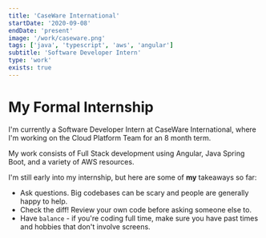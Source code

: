 ```yaml
---
title: 'CaseWare International'
startDate: '2020-09-08'
endDate: 'present'
image: '/work/caseware.png'
tags: ['java', 'typescript', 'aws', 'angular']
subtitle: 'Software Developer Intern'
type: 'work'
exists: true
---
```


# My Formal Internship
I'm currently a Software Developer Intern at CaseWare International, where I'm working on the Cloud Platform Team for an 8 month term. 

My work consists of Full Stack development using Angular, Java Spring Boot, and a variety of AWS resources.

I'm still early into my internship, but here are some of <b>my</b> takeaways so far: 
- Ask questions. Big codebases can be scary and people are generally happy to help.
- Check the diff! Review your own code before asking someone else to. 
- Have `balance` - if you're coding full time, make sure you have past times and hobbies that don't involve screens.
<!-- 
So far, this internship has been a great experience in learning new technologies, best practices, and most importantly, how to collaborate (especially remotely). Working on a big team/project is worlds different than a small team, and I'm still learning how to be an effective team member.  -->